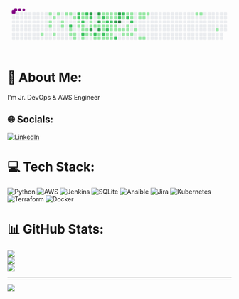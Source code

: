 <svg viewBox="-16 -32 880 192" width="880" height="192" xmlns="http://www.w3.org/2000/svg"><desc>Generated with https://github.com/Platane/snk</desc><style>@keyframes c0{36.22%{fill:var(--c1)}36.24%,to{fill:var(--ce)}}@keyframes c1{2.89%{fill:var(--c1)}2.91%,to{fill:var(--ce)}}@keyframes c2{34.19%{fill:var(--c1)}34.21%,to{fill:var(--ce)}}@keyframes c3{34.48%{fill:var(--c1)}34.5%,to{fill:var(--ce)}}@keyframes c4{33.61%{fill:var(--c1)}33.63%,to{fill:var(--ce)}}@keyframes c5{35.35%{fill:var(--c1)}35.37%,to{fill:var(--ce)}}@keyframes c6{3.47%{fill:var(--c1)}3.49%,to{fill:var(--ce)}}@keyframes c7{32.74%{fill:var(--c1)}32.76%,to{fill:var(--ce)}}@keyframes c8{32.45%{fill:var(--c1)}32.47%,to{fill:var(--ce)}}@keyframes c9{4.05%{fill:var(--c1)}4.07%,to{fill:var(--ce)}}@keyframes ca{4.34%{fill:var(--c1)}4.36%,to{fill:var(--ce)}}@keyframes cb{82.31%{fill:var(--c2)}82.33%,to{fill:var(--ce)}}@keyframes cc{31.58%{fill:var(--c1)}31.6%,to{fill:var(--ce)}}@keyframes cd{31.29%{fill:var(--c1)}31.31%,to{fill:var(--ce)}}@keyframes ce{4.92%{fill:var(--c1)}4.94%,to{fill:var(--ce)}}@keyframes cf{31%{fill:var(--c1)}31.02%,to{fill:var(--ce)}}@keyframes cg{30.71%{fill:var(--c1)}30.73%,to{fill:var(--ce)}}@keyframes ch{79.12%{fill:var(--c2)}79.14%,to{fill:var(--ce)}}@keyframes ci{78.83%{fill:var(--c2)}78.85%,to{fill:var(--ce)}}@keyframes cj{5.5%{fill:var(--c1)}5.52%,to{fill:var(--ce)}}@keyframes ck{5.79%{fill:var(--c1)}5.81%,to{fill:var(--ce)}}@keyframes cl{15.06%{fill:var(--c1)}15.08%,to{fill:var(--ce)}}@keyframes cm{14.77%{fill:var(--c1)}14.79%,to{fill:var(--ce)}}@keyframes cn{78.25%{fill:var(--c2)}78.27%,to{fill:var(--ce)}}@keyframes co{6.08%{fill:var(--c1)}6.1%,to{fill:var(--ce)}}@keyframes cp{6.37%{fill:var(--c1)}6.39%,to{fill:var(--ce)}}@keyframes cq{77.38%{fill:var(--c2)}77.4%,to{fill:var(--ce)}}@keyframes cr{30.13%{fill:var(--c1)}30.15%,to{fill:var(--ce)}}@keyframes cs{79.7%{fill:var(--c2)}79.72%,to{fill:var(--ce)}}@keyframes ct{14.48%{fill:var(--c1)}14.5%,to{fill:var(--ce)}}@keyframes cu{6.66%{fill:var(--c1)}6.68%,to{fill:var(--ce)}}@keyframes cv{6.95%{fill:var(--c1)}6.97%,to{fill:var(--ce)}}@keyframes cw{86.37%{fill:var(--c3)}86.39%,to{fill:var(--ce)}}@keyframes cx{80.28%{fill:var(--c2)}80.3%,to{fill:var(--ce)}}@keyframes cy{13.9%{fill:var(--c1)}13.92%,to{fill:var(--ce)}}@keyframes cz{13.61%{fill:var(--c1)}13.63%,to{fill:var(--ce)}}@keyframes c10{84.05%{fill:var(--c3)}84.07%,to{fill:var(--ce)}}@keyframes c11{7.24%{fill:var(--c1)}7.26%,to{fill:var(--ce)}}@keyframes c12{13.32%{fill:var(--c1)}13.34%,to{fill:var(--ce)}}@keyframes c13{76.51%{fill:var(--c2)}76.53%,to{fill:var(--ce)}}@keyframes c14{7.82%{fill:var(--c1)}7.84%,to{fill:var(--ce)}}@keyframes c15{85.79%{fill:var(--c3)}85.81%,to{fill:var(--ce)}}@keyframes c16{68.11%{fill:var(--c1)}68.13%,to{fill:var(--ce)}}@keyframes c17{85.21%{fill:var(--c3)}85.23%,to{fill:var(--ce)}}@keyframes c18{13.03%{fill:var(--c1)}13.05%,to{fill:var(--ce)}}@keyframes c19{84.63%{fill:var(--c3)}84.65%,to{fill:var(--ce)}}@keyframes c1a{65.79%{fill:var(--c1)}65.81%,to{fill:var(--ce)}}@keyframes c1b{8.11%{fill:var(--c1)}8.13%,to{fill:var(--ce)}}@keyframes c1c{17.09%{fill:var(--c1)}17.11%,to{fill:var(--ce)}}@keyframes c1d{68.4%{fill:var(--c2)}68.42%,to{fill:var(--ce)}}@keyframes c1e{62.89%{fill:var(--c1)}62.91%,to{fill:var(--ce)}}@keyframes c1f{12.74%{fill:var(--c1)}12.76%,to{fill:var(--ce)}}@keyframes c1g{64.05%{fill:var(--c1)}64.07%,to{fill:var(--ce)}}@keyframes c1h{66.08%{fill:var(--c2)}66.1%,to{fill:var(--ce)}}@keyframes c1i{8.4%{fill:var(--c1)}8.42%,to{fill:var(--ce)}}@keyframes c1j{17.38%{fill:var(--c1)}17.4%,to{fill:var(--ce)}}@keyframes c1k{18.83%{fill:var(--c1)}18.85%,to{fill:var(--ce)}}@keyframes c1l{63.18%{fill:var(--c2)}63.2%,to{fill:var(--ce)}}@keyframes c1m{12.45%{fill:var(--c1)}12.47%,to{fill:var(--ce)}}@keyframes c1n{64.34%{fill:var(--c2)}64.36%,to{fill:var(--ce)}}@keyframes c1o{28.11%{fill:var(--c1)}28.13%,to{fill:var(--ce)}}@keyframes c1p{8.69%{fill:var(--c1)}8.71%,to{fill:var(--ce)}}@keyframes c1q{17.67%{fill:var(--c1)}17.69%,to{fill:var(--ce)}}@keyframes c1r{18.54%{fill:var(--c1)}18.56%,to{fill:var(--ce)}}@keyframes c1s{69.27%{fill:var(--c2)}69.29%,to{fill:var(--ce)}}@keyframes c1t{12.16%{fill:var(--c1)}12.18%,to{fill:var(--ce)}}@keyframes c1u{9.56%{fill:var(--c1)}9.58%,to{fill:var(--ce)}}@keyframes c1v{9.27%{fill:var(--c1)}9.29%,to{fill:var(--ce)}}@keyframes c1w{8.98%{fill:var(--c1)}9%,to{fill:var(--ce)}}@keyframes c1x{17.96%{fill:var(--c1)}17.98%,to{fill:var(--ce)}}@keyframes c1y{18.25%{fill:var(--c1)}18.27%,to{fill:var(--ce)}}@keyframes c1z{88.69%{fill:var(--c3)}88.71%,to{fill:var(--ce)}}@keyframes c20{11.87%{fill:var(--c1)}11.89%,to{fill:var(--ce)}}@keyframes c21{9.85%{fill:var(--c1)}9.87%,to{fill:var(--ce)}}@keyframes c22{74.77%{fill:var(--c2)}74.79%,to{fill:var(--ce)}}@keyframes c23{90.13%{fill:var(--c3)}90.15%,to{fill:var(--ce)}}@keyframes c24{70.71%{fill:var(--c2)}70.73%,to{fill:var(--ce)}}@keyframes c25{91.29%{fill:var(--c4)}91.31%,to{fill:var(--ce)}}@keyframes c26{10.13%{fill:var(--c1)}10.15%,to{fill:var(--ce)}}@keyframes c27{71.29%{fill:var(--c2)}71.31%,to{fill:var(--ce)}}@keyframes c28{59.99%{fill:var(--c1)}60.01%,to{fill:var(--ce)}}@keyframes c29{10.42%{fill:var(--c1)}10.44%,to{fill:var(--ce)}}@keyframes c2a{26.95%{fill:var(--c1)}26.97%,to{fill:var(--ce)}}@keyframes c2b{21.15%{fill:var(--c1)}21.17%,to{fill:var(--ce)}}@keyframes c2c{60.28%{fill:var(--c2)}60.3%,to{fill:var(--ce)}}@keyframes c2d{11%{fill:var(--c1)}11.02%,to{fill:var(--ce)}}@keyframes c2e{10.71%{fill:var(--c1)}10.73%,to{fill:var(--ce)}}@keyframes c2f{26.66%{fill:var(--c1)}26.68%,to{fill:var(--ce)}}@keyframes c2g{21.44%{fill:var(--c1)}21.46%,to{fill:var(--ce)}}@keyframes c2h{21.73%{fill:var(--c1)}21.75%,to{fill:var(--ce)}}@keyframes c2i{72.45%{fill:var(--c2)}72.47%,to{fill:var(--ce)}}@keyframes c2j{26.37%{fill:var(--c1)}26.39%,to{fill:var(--ce)}}@keyframes c2k{25.79%{fill:var(--c1)}25.81%,to{fill:var(--ce)}}@keyframes c2l{24.34%{fill:var(--c1)}24.36%,to{fill:var(--ce)}}@keyframes c2m{22.31%{fill:var(--c1)}22.33%,to{fill:var(--ce)}}@keyframes c2n{44.05%{fill:var(--c1)}44.07%,to{fill:var(--ce)}}@keyframes c2o{22.89%{fill:var(--c1)}22.91%,to{fill:var(--ce)}}@keyframes c2p{22.6%{fill:var(--c1)}22.62%,to{fill:var(--ce)}}@keyframes c2q{44.34%{fill:var(--c1)}44.36%,to{fill:var(--ce)}}@keyframes c2r{23.18%{fill:var(--c1)}23.2%,to{fill:var(--ce)}}@keyframes c2s{49.85%{fill:var(--c1)}49.87%,to{fill:var(--ce)}}@keyframes c2t{50.13%{fill:var(--c1)}50.15%,to{fill:var(--ce)}}@keyframes c2u{52.45%{fill:var(--c1)}52.47%,to{fill:var(--ce)}}@keyframes u0{2.89%{transform:scale(0,1)}2.91%,3.47%{transform:scale(.01,1)}3.49%,4.05%{transform:scale(.03,1)}4.07%,4.34%{transform:scale(.04,1)}4.36%,4.92%{transform:scale(.05,1)}4.94%,5.5%{transform:scale(.07,1)}5.52%,5.79%{transform:scale(.08,1)}5.81%,6.08%{transform:scale(.1,1)}6.1%,6.37%{transform:scale(.11,1)}6.39%,6.66%{transform:scale(.12,1)}6.68%,6.95%{transform:scale(.14,1)}6.97%,7.24%{transform:scale(.15,1)}7.26%,7.82%{transform:scale(.16,1)}7.84%,8.11%{transform:scale(.18,1)}8.13%,8.4%{transform:scale(.19,1)}8.42%,8.69%{transform:scale(.21,1)}8.71%,8.98%{transform:scale(.22,1)}9%,9.27%{transform:scale(.23,1)}9.29%,9.56%{transform:scale(.25,1)}9.58%,9.85%{transform:scale(.26,1)}10.13%,9.87%{transform:scale(.27,1)}10.15%,10.42%{transform:scale(.29,1)}10.44%,10.71%{transform:scale(.3,1)}10.73%,11%{transform:scale(.32,1)}11.02%,11.87%{transform:scale(.33,1)}11.89%,12.16%{transform:scale(.34,1)}12.18%,12.45%{transform:scale(.36,1)}12.47%,12.74%{transform:scale(.37,1)}12.76%,13.03%{transform:scale(.38,1)}13.05%,13.32%{transform:scale(.4,1)}13.34%,13.61%{transform:scale(.41,1)}13.63%,13.9%{transform:scale(.42,1)}13.92%,14.48%{transform:scale(.44,1)}14.5%,14.77%{transform:scale(.45,1)}14.79%,15.06%{transform:scale(.47,1)}15.08%,17.09%{transform:scale(.48,1)}17.11%,17.38%{transform:scale(.49,1)}17.4%,17.67%{transform:scale(.51,1)}17.69%,17.96%{transform:scale(.52,1)}17.98%,18.25%{transform:scale(.53,1)}18.27%,18.54%{transform:scale(.55,1)}18.56%,18.83%{transform:scale(.56,1)}18.85%,21.15%{transform:scale(.58,1)}21.17%,21.44%{transform:scale(.59,1)}21.46%,21.73%{transform:scale(.6,1)}21.75%,22.31%{transform:scale(.62,1)}22.33%,22.6%{transform:scale(.63,1)}22.62%,22.89%{transform:scale(.64,1)}22.91%,23.18%{transform:scale(.66,1)}23.2%,24.34%{transform:scale(.67,1)}24.36%,25.79%{transform:scale(.68,1)}25.81%,26.37%{transform:scale(.7,1)}26.39%,26.66%{transform:scale(.71,1)}26.68%,26.95%{transform:scale(.73,1)}26.97%,28.11%{transform:scale(.74,1)}28.13%,30.13%{transform:scale(.75,1)}30.15%,30.71%{transform:scale(.77,1)}30.73%,31%{transform:scale(.78,1)}31.02%,31.29%{transform:scale(.79,1)}31.31%,31.58%{transform:scale(.81,1)}31.6%,32.45%{transform:scale(.82,1)}32.47%,32.74%{transform:scale(.84,1)}32.76%,33.61%{transform:scale(.85,1)}33.63%,34.19%{transform:scale(.86,1)}34.21%,34.48%{transform:scale(.88,1)}34.5%,35.35%{transform:scale(.89,1)}35.37%,36.22%{transform:scale(.9,1)}36.24%,44.05%{transform:scale(.92,1)}44.07%,44.34%{transform:scale(.93,1)}44.36%,49.85%{transform:scale(.95,1)}49.87%,50.13%{transform:scale(.96,1)}50.15%,52.45%{transform:scale(.97,1)}52.47%,59.99%{transform:scale(.99,1)}60.01%,to{transform:scale(1,1)}}@keyframes u1{60.28%{transform:scale(0,1)}60.3%,to{transform:scale(1,1)}}@keyframes u2{62.89%{transform:scale(0,1)}62.91%,to{transform:scale(1,1)}}@keyframes u3{63.18%{transform:scale(0,1)}63.2%,to{transform:scale(1,1)}}@keyframes u4{64.05%{transform:scale(0,1)}64.07%,to{transform:scale(1,1)}}@keyframes u5{64.34%{transform:scale(0,1)}64.36%,to{transform:scale(1,1)}}@keyframes u6{65.79%{transform:scale(0,1)}65.81%,to{transform:scale(1,1)}}@keyframes u7{66.08%{transform:scale(0,1)}66.1%,to{transform:scale(1,1)}}@keyframes u8{68.11%{transform:scale(0,1)}68.13%,to{transform:scale(1,1)}}@keyframes u9{68.4%{transform:scale(0,1)}68.42%,69.27%{transform:scale(.07,1)}69.29%,70.71%{transform:scale(.14,1)}70.73%,71.29%{transform:scale(.21,1)}71.31%,72.45%{transform:scale(.29,1)}72.47%,74.77%{transform:scale(.36,1)}74.79%,76.51%{transform:scale(.43,1)}76.53%,77.38%{transform:scale(.5,1)}77.4%,78.25%{transform:scale(.57,1)}78.27%,78.83%{transform:scale(.64,1)}78.85%,79.12%{transform:scale(.71,1)}79.14%,79.7%{transform:scale(.79,1)}79.72%,80.28%{transform:scale(.86,1)}80.3%,82.31%{transform:scale(.93,1)}82.33%,to{transform:scale(1,1)}}@keyframes ua{84.05%{transform:scale(0,1)}84.07%,84.63%{transform:scale(.14,1)}84.65%,85.21%{transform:scale(.29,1)}85.23%,85.79%{transform:scale(.43,1)}85.81%,86.37%{transform:scale(.57,1)}86.39%,88.69%{transform:scale(.71,1)}88.71%,90.13%{transform:scale(.86,1)}90.15%,to{transform:scale(1,1)}}@keyframes ub{91.29%{transform:scale(0,1)}91.31%,to{transform:scale(1,1)}}@keyframes s0{0%,99.71%{transform:translate(0,-16px)}.29%{transform:translate(0,0)}4.64%{transform:translate(240px,0)}5.22%{transform:translate(240px,32px)}5.51%{transform:translate(256px,32px)}5.8%{transform:translate(256px,48px)}6.09%{transform:translate(272px,48px)}6.38%{transform:translate(272px,64px)}6.67%{transform:translate(288px,64px)}6.96%{transform:translate(288px,80px)}7.25%{transform:translate(304px,80px)}7.54%{transform:translate(304px,96px)}41.45%,75.07%,8.99%{transform:translate(384px,96px)}9.57%{transform:translate(384px,64px)}10.72%{transform:translate(448px,64px)}11.01%{transform:translate(448px,48px)}13.62%,83.77%{transform:translate(304px,48px)}13.91%,80.58%{transform:translate(304px,32px)}14.2%{transform:translate(288px,32px)}14.49%,80%{transform:translate(288px,16px)}14.78%,78.55%{transform:translate(272px,16px)}15.36%{transform:translate(272px,-16px)}16.81%{transform:translate(352px,-16px)}17.1%{transform:translate(352px,0)}17.97%,19.71%{transform:translate(400px,0)}18.26%,88.41%{transform:translate(400px,16px)}18.84%,69.86%{transform:translate(368px,16px)}19.13%{transform:translate(368px,0)}20%{transform:translate(400px,-16px)}20.87%{transform:translate(448px,-16px)}21.16%{transform:translate(448px,0)}21.45%,71.88%{transform:translate(464px,0)}21.74%{transform:translate(464px,16px)}22.61%{transform:translate(512px,16px)}22.9%{transform:translate(512px,0)}23.19%{transform:translate(528px,0)}23.48%{transform:translate(528px,-16px)}24.06%{transform:translate(496px,-16px)}24.35%{transform:translate(496px,0)}24.64%{transform:translate(480px,0)}25.8%{transform:translate(480px,64px)}26.09%{transform:translate(464px,64px)}26.38%{transform:translate(464px,80px)}28.12%{transform:translate(368px,80px)}28.41%,64.93%{transform:translate(368px,96px)}30.72%{transform:translate(240px,96px)}31.01%{transform:translate(240px,80px)}31.3%{transform:translate(224px,80px)}31.59%{transform:translate(224px,64px)}31.88%{transform:translate(208px,64px)}32.17%{transform:translate(208px,48px)}32.46%{transform:translate(192px,48px)}33.04%{transform:translate(192px,16px)}33.91%,96.52%{transform:translate(144px,16px)}34.49%{transform:translate(144px,48px)}34.78%{transform:translate(160px,48px)}35.36%{transform:translate(160px,80px)}36.23%{transform:translate(112px,80px)}36.52%{transform:translate(112px,96px)}41.74%,75.36%{transform:translate(384px,80px)}43.77%{transform:translate(496px,80px)}44.06%{transform:translate(496px,96px)}48.12%{transform:translate(720px,96px)}49.86%{transform:translate(720px,0)}51.3%{transform:translate(800px,0)}52.46%{transform:translate(800px,64px)}59.13%{transform:translate(432px,64px)}60%,71.01%,90.72%{transform:translate(432px,16px)}60.29%{transform:translate(448px,16px)}60.58%{transform:translate(448px,32px)}60.87%,73.04%{transform:translate(432px,32px)}61.16%,73.33%{transform:translate(432px,48px)}62.61%,63.77%,66.67%{transform:translate(352px,48px)}62.9%{transform:translate(352px,32px)}63.19%,69.57%{transform:translate(368px,32px)}63.48%{transform:translate(368px,48px)}64.06%{transform:translate(352px,64px)}64.35%{transform:translate(368px,64px)}65.51%{transform:translate(336px,96px)}65.8%{transform:translate(336px,80px)}66.09%{transform:translate(352px,80px)}67.25%{transform:translate(320px,48px)}67.83%{transform:translate(320px,16px)}68.99%,89.28%{transform:translate(384px,16px)}69.28%,88.99%{transform:translate(384px,32px)}71.3%,90.43%{transform:translate(432px,0)}72.46%{transform:translate(464px,32px)}73.91%{transform:translate(400px,48px)}74.78%{transform:translate(400px,96px)}77.39%{transform:translate(272px,80px)}78.84%{transform:translate(256px,16px)}79.13%{transform:translate(256px,0)}79.71%{transform:translate(288px,0)}80.29%,86.67%{transform:translate(304px,16px)}82.03%{transform:translate(224px,32px)}82.32%{transform:translate(224px,48px)}84.06%{transform:translate(304px,64px)}84.64%{transform:translate(336px,64px)}85.8%{transform:translate(336px,0)}86.38%{transform:translate(304px,0)}88.7%{transform:translate(400px,32px)}89.86%,91.01%{transform:translate(416px,16px)}90.14%{transform:translate(416px,0)}91.3%{transform:translate(416px,32px)}96.23%{transform:translate(144px,32px)}97.39%{transform:translate(96px,16px)}97.68%{transform:translate(96px,0)}97.97%{transform:translate(80px,0)}98.26%{transform:translate(80px,-16px)}}@keyframes s1{0%,99.71%{transform:translate(16px,-16px)}.29%{transform:translate(0,-16px)}.58%{transform:translate(0,0)}4.93%{transform:translate(240px,0)}5.51%{transform:translate(240px,32px)}5.8%{transform:translate(256px,32px)}6.09%{transform:translate(256px,48px)}6.38%{transform:translate(272px,48px)}6.67%{transform:translate(272px,64px)}6.96%{transform:translate(288px,64px)}7.25%{transform:translate(288px,80px)}7.54%{transform:translate(304px,80px)}7.83%{transform:translate(304px,96px)}41.74%,75.36%,9.28%{transform:translate(384px,96px)}9.86%{transform:translate(384px,64px)}11.01%{transform:translate(448px,64px)}11.3%{transform:translate(448px,48px)}13.91%,84.06%{transform:translate(304px,48px)}14.2%,80.87%{transform:translate(304px,32px)}14.49%{transform:translate(288px,32px)}14.78%,80.29%{transform:translate(288px,16px)}15.07%,78.84%{transform:translate(272px,16px)}15.65%{transform:translate(272px,-16px)}17.1%{transform:translate(352px,-16px)}17.39%{transform:translate(352px,0)}18.26%,20%{transform:translate(400px,0)}18.55%,88.7%{transform:translate(400px,16px)}19.13%,70.14%{transform:translate(368px,16px)}19.42%{transform:translate(368px,0)}20.29%{transform:translate(400px,-16px)}21.16%{transform:translate(448px,-16px)}21.45%{transform:translate(448px,0)}21.74%,72.17%{transform:translate(464px,0)}22.03%{transform:translate(464px,16px)}22.9%{transform:translate(512px,16px)}23.19%{transform:translate(512px,0)}23.48%{transform:translate(528px,0)}23.77%{transform:translate(528px,-16px)}24.35%{transform:translate(496px,-16px)}24.64%{transform:translate(496px,0)}24.93%{transform:translate(480px,0)}26.09%{transform:translate(480px,64px)}26.38%{transform:translate(464px,64px)}26.67%{transform:translate(464px,80px)}28.41%{transform:translate(368px,80px)}28.7%,65.22%{transform:translate(368px,96px)}31.01%{transform:translate(240px,96px)}31.3%{transform:translate(240px,80px)}31.59%{transform:translate(224px,80px)}31.88%{transform:translate(224px,64px)}32.17%{transform:translate(208px,64px)}32.46%{transform:translate(208px,48px)}32.75%{transform:translate(192px,48px)}33.33%{transform:translate(192px,16px)}34.2%,96.81%{transform:translate(144px,16px)}34.78%{transform:translate(144px,48px)}35.07%{transform:translate(160px,48px)}35.65%{transform:translate(160px,80px)}36.52%{transform:translate(112px,80px)}36.81%{transform:translate(112px,96px)}42.03%,75.65%{transform:translate(384px,80px)}44.06%{transform:translate(496px,80px)}44.35%{transform:translate(496px,96px)}48.41%{transform:translate(720px,96px)}50.14%{transform:translate(720px,0)}51.59%{transform:translate(800px,0)}52.75%{transform:translate(800px,64px)}59.42%{transform:translate(432px,64px)}60.29%,71.3%,91.01%{transform:translate(432px,16px)}60.58%{transform:translate(448px,16px)}60.87%{transform:translate(448px,32px)}61.16%,73.33%{transform:translate(432px,32px)}61.45%,73.62%{transform:translate(432px,48px)}62.9%,64.06%,66.96%{transform:translate(352px,48px)}63.19%{transform:translate(352px,32px)}63.48%,69.86%{transform:translate(368px,32px)}63.77%{transform:translate(368px,48px)}64.35%{transform:translate(352px,64px)}64.64%{transform:translate(368px,64px)}65.8%{transform:translate(336px,96px)}66.09%{transform:translate(336px,80px)}66.38%{transform:translate(352px,80px)}67.54%{transform:translate(320px,48px)}68.12%{transform:translate(320px,16px)}69.28%,89.57%{transform:translate(384px,16px)}69.57%,89.28%{transform:translate(384px,32px)}71.59%,90.72%{transform:translate(432px,0)}72.75%{transform:translate(464px,32px)}74.2%{transform:translate(400px,48px)}75.07%{transform:translate(400px,96px)}77.68%{transform:translate(272px,80px)}79.13%{transform:translate(256px,16px)}79.42%{transform:translate(256px,0)}80%{transform:translate(288px,0)}80.58%,86.96%{transform:translate(304px,16px)}82.32%{transform:translate(224px,32px)}82.61%{transform:translate(224px,48px)}84.35%{transform:translate(304px,64px)}84.93%{transform:translate(336px,64px)}86.09%{transform:translate(336px,0)}86.67%{transform:translate(304px,0)}88.99%{transform:translate(400px,32px)}90.14%,91.3%{transform:translate(416px,16px)}90.43%{transform:translate(416px,0)}91.59%{transform:translate(416px,32px)}96.52%{transform:translate(144px,32px)}97.68%{transform:translate(96px,16px)}97.97%{transform:translate(96px,0)}98.26%{transform:translate(80px,0)}98.55%{transform:translate(80px,-16px)}}@keyframes s2{0%,99.71%{transform:translate(32px,-16px)}.58%{transform:translate(0,-16px)}.87%{transform:translate(0,0)}5.22%{transform:translate(240px,0)}5.8%{transform:translate(240px,32px)}6.09%{transform:translate(256px,32px)}6.38%{transform:translate(256px,48px)}6.67%{transform:translate(272px,48px)}6.96%{transform:translate(272px,64px)}7.25%{transform:translate(288px,64px)}7.54%{transform:translate(288px,80px)}7.83%{transform:translate(304px,80px)}8.12%{transform:translate(304px,96px)}42.03%,75.65%,9.57%{transform:translate(384px,96px)}10.14%{transform:translate(384px,64px)}11.3%{transform:translate(448px,64px)}11.59%{transform:translate(448px,48px)}14.2%,84.35%{transform:translate(304px,48px)}14.49%,81.16%{transform:translate(304px,32px)}14.78%{transform:translate(288px,32px)}15.07%,80.58%{transform:translate(288px,16px)}15.36%,79.13%{transform:translate(272px,16px)}15.94%{transform:translate(272px,-16px)}17.39%{transform:translate(352px,-16px)}17.68%{transform:translate(352px,0)}18.55%,20.29%{transform:translate(400px,0)}18.84%,88.99%{transform:translate(400px,16px)}19.42%,70.43%{transform:translate(368px,16px)}19.71%{transform:translate(368px,0)}20.58%{transform:translate(400px,-16px)}21.45%{transform:translate(448px,-16px)}21.74%{transform:translate(448px,0)}22.03%,72.46%{transform:translate(464px,0)}22.32%{transform:translate(464px,16px)}23.19%{transform:translate(512px,16px)}23.48%{transform:translate(512px,0)}23.77%{transform:translate(528px,0)}24.06%{transform:translate(528px,-16px)}24.64%{transform:translate(496px,-16px)}24.93%{transform:translate(496px,0)}25.22%{transform:translate(480px,0)}26.38%{transform:translate(480px,64px)}26.67%{transform:translate(464px,64px)}26.96%{transform:translate(464px,80px)}28.7%{transform:translate(368px,80px)}28.99%,65.51%{transform:translate(368px,96px)}31.3%{transform:translate(240px,96px)}31.59%{transform:translate(240px,80px)}31.88%{transform:translate(224px,80px)}32.17%{transform:translate(224px,64px)}32.46%{transform:translate(208px,64px)}32.75%{transform:translate(208px,48px)}33.04%{transform:translate(192px,48px)}33.62%{transform:translate(192px,16px)}34.49%,97.1%{transform:translate(144px,16px)}35.07%{transform:translate(144px,48px)}35.36%{transform:translate(160px,48px)}35.94%{transform:translate(160px,80px)}36.81%{transform:translate(112px,80px)}37.1%{transform:translate(112px,96px)}42.32%,75.94%{transform:translate(384px,80px)}44.35%{transform:translate(496px,80px)}44.64%{transform:translate(496px,96px)}48.7%{transform:translate(720px,96px)}50.43%{transform:translate(720px,0)}51.88%{transform:translate(800px,0)}53.04%{transform:translate(800px,64px)}59.71%{transform:translate(432px,64px)}60.58%,71.59%,91.3%{transform:translate(432px,16px)}60.87%{transform:translate(448px,16px)}61.16%{transform:translate(448px,32px)}61.45%,73.62%{transform:translate(432px,32px)}61.74%,73.91%{transform:translate(432px,48px)}63.19%,64.35%,67.25%{transform:translate(352px,48px)}63.48%{transform:translate(352px,32px)}63.77%,70.14%{transform:translate(368px,32px)}64.06%{transform:translate(368px,48px)}64.64%{transform:translate(352px,64px)}64.93%{transform:translate(368px,64px)}66.09%{transform:translate(336px,96px)}66.38%{transform:translate(336px,80px)}66.67%{transform:translate(352px,80px)}67.83%{transform:translate(320px,48px)}68.41%{transform:translate(320px,16px)}69.57%,89.86%{transform:translate(384px,16px)}69.86%,89.57%{transform:translate(384px,32px)}71.88%,91.01%{transform:translate(432px,0)}73.04%{transform:translate(464px,32px)}74.49%{transform:translate(400px,48px)}75.36%{transform:translate(400px,96px)}77.97%{transform:translate(272px,80px)}79.42%{transform:translate(256px,16px)}79.71%{transform:translate(256px,0)}80.29%{transform:translate(288px,0)}80.87%,87.25%{transform:translate(304px,16px)}82.61%{transform:translate(224px,32px)}82.9%{transform:translate(224px,48px)}84.64%{transform:translate(304px,64px)}85.22%{transform:translate(336px,64px)}86.38%{transform:translate(336px,0)}86.96%{transform:translate(304px,0)}89.28%{transform:translate(400px,32px)}90.43%,91.59%{transform:translate(416px,16px)}90.72%{transform:translate(416px,0)}91.88%{transform:translate(416px,32px)}96.81%{transform:translate(144px,32px)}97.97%{transform:translate(96px,16px)}98.26%{transform:translate(96px,0)}98.55%{transform:translate(80px,0)}98.84%{transform:translate(80px,-16px)}}@keyframes s3{0%,99.71%{transform:translate(48px,-16px)}.87%{transform:translate(0,-16px)}1.16%{transform:translate(0,0)}5.51%{transform:translate(240px,0)}6.09%{transform:translate(240px,32px)}6.38%{transform:translate(256px,32px)}6.67%{transform:translate(256px,48px)}6.96%{transform:translate(272px,48px)}7.25%{transform:translate(272px,64px)}7.54%{transform:translate(288px,64px)}7.83%{transform:translate(288px,80px)}8.12%{transform:translate(304px,80px)}8.41%{transform:translate(304px,96px)}42.32%,75.94%,9.86%{transform:translate(384px,96px)}10.43%{transform:translate(384px,64px)}11.59%{transform:translate(448px,64px)}11.88%{transform:translate(448px,48px)}14.49%,84.64%{transform:translate(304px,48px)}14.78%,81.45%{transform:translate(304px,32px)}15.07%{transform:translate(288px,32px)}15.36%,80.87%{transform:translate(288px,16px)}15.65%,79.42%{transform:translate(272px,16px)}16.23%{transform:translate(272px,-16px)}17.68%{transform:translate(352px,-16px)}17.97%{transform:translate(352px,0)}18.84%,20.58%{transform:translate(400px,0)}19.13%,89.28%{transform:translate(400px,16px)}19.71%,70.72%{transform:translate(368px,16px)}20%{transform:translate(368px,0)}20.87%{transform:translate(400px,-16px)}21.74%{transform:translate(448px,-16px)}22.03%{transform:translate(448px,0)}22.32%,72.75%{transform:translate(464px,0)}22.61%{transform:translate(464px,16px)}23.48%{transform:translate(512px,16px)}23.77%{transform:translate(512px,0)}24.06%{transform:translate(528px,0)}24.35%{transform:translate(528px,-16px)}24.93%{transform:translate(496px,-16px)}25.22%{transform:translate(496px,0)}25.51%{transform:translate(480px,0)}26.67%{transform:translate(480px,64px)}26.96%{transform:translate(464px,64px)}27.25%{transform:translate(464px,80px)}28.99%{transform:translate(368px,80px)}29.28%,65.8%{transform:translate(368px,96px)}31.59%{transform:translate(240px,96px)}31.88%{transform:translate(240px,80px)}32.17%{transform:translate(224px,80px)}32.46%{transform:translate(224px,64px)}32.75%{transform:translate(208px,64px)}33.04%{transform:translate(208px,48px)}33.33%{transform:translate(192px,48px)}33.91%{transform:translate(192px,16px)}34.78%,97.39%{transform:translate(144px,16px)}35.36%{transform:translate(144px,48px)}35.65%{transform:translate(160px,48px)}36.23%{transform:translate(160px,80px)}37.1%{transform:translate(112px,80px)}37.39%{transform:translate(112px,96px)}42.61%,76.23%{transform:translate(384px,80px)}44.64%{transform:translate(496px,80px)}44.93%{transform:translate(496px,96px)}48.99%{transform:translate(720px,96px)}50.72%{transform:translate(720px,0)}52.17%{transform:translate(800px,0)}53.33%{transform:translate(800px,64px)}60%{transform:translate(432px,64px)}60.87%,71.88%,91.59%{transform:translate(432px,16px)}61.16%{transform:translate(448px,16px)}61.45%{transform:translate(448px,32px)}61.74%,73.91%{transform:translate(432px,32px)}62.03%,74.2%{transform:translate(432px,48px)}63.48%,64.64%,67.54%{transform:translate(352px,48px)}63.77%{transform:translate(352px,32px)}64.06%,70.43%{transform:translate(368px,32px)}64.35%{transform:translate(368px,48px)}64.93%{transform:translate(352px,64px)}65.22%{transform:translate(368px,64px)}66.38%{transform:translate(336px,96px)}66.67%{transform:translate(336px,80px)}66.96%{transform:translate(352px,80px)}68.12%{transform:translate(320px,48px)}68.7%{transform:translate(320px,16px)}69.86%,90.14%{transform:translate(384px,16px)}70.14%,89.86%{transform:translate(384px,32px)}72.17%,91.3%{transform:translate(432px,0)}73.33%{transform:translate(464px,32px)}74.78%{transform:translate(400px,48px)}75.65%{transform:translate(400px,96px)}78.26%{transform:translate(272px,80px)}79.71%{transform:translate(256px,16px)}80%{transform:translate(256px,0)}80.58%{transform:translate(288px,0)}81.16%,87.54%{transform:translate(304px,16px)}82.9%{transform:translate(224px,32px)}83.19%{transform:translate(224px,48px)}84.93%{transform:translate(304px,64px)}85.51%{transform:translate(336px,64px)}86.67%{transform:translate(336px,0)}87.25%{transform:translate(304px,0)}89.57%{transform:translate(400px,32px)}90.72%,91.88%{transform:translate(416px,16px)}91.01%{transform:translate(416px,0)}92.17%{transform:translate(416px,32px)}97.1%{transform:translate(144px,32px)}98.26%{transform:translate(96px,16px)}98.55%{transform:translate(96px,0)}98.84%{transform:translate(80px,0)}99.13%{transform:translate(80px,-16px)}}:root{--cb:#1b1f230a;--cs:purple;--ce:#ebedf0;--c0:#ebedf0;--c1:#9be9a8;--c2:#40c463;--c3:#30a14e;--c4:#216e39}@media (prefers-color-scheme:dark){:root{--cb:#1b1f230a;--cs:purple;--ce:#161b22;--c1:#01311f;--c2:#034525;--c3:#0f6d31;--c4:#00c647}}.c{shape-rendering:geometricPrecision;fill:var(--ce);stroke-width:1px;stroke:var(--cb);animation:none 34500ms linear infinite}.c.c0,.c.c1{fill:var(--c1);animation-name:c0}.c.c1{animation-name:c1}.c.c2,.c.c3,.c.c4{fill:var(--c1);animation-name:c2}.c.c3,.c.c4{animation-name:c3}.c.c4{animation-name:c4}.c.c5,.c.c6,.c.c7{fill:var(--c1);animation-name:c5}.c.c6,.c.c7{animation-name:c6}.c.c7{animation-name:c7}.c.c8,.c.c9,.c.ca{fill:var(--c1);animation-name:c8}.c.c9,.c.ca{animation-name:c9}.c.ca{animation-name:ca}.c.cb{fill:var(--c2);animation-name:cb}.c.cc,.c.cd{fill:var(--c1);animation-name:cc}.c.cd{animation-name:cd}.c.ce,.c.cf,.c.cg{fill:var(--c1);animation-name:ce}.c.cf,.c.cg{animation-name:cf}.c.cg{animation-name:cg}.c.ch,.c.ci{fill:var(--c2);animation-name:ch}.c.ci{animation-name:ci}.c.cj{fill:var(--c1);animation-name:cj}.c.ck,.c.cl,.c.cm{fill:var(--c1);animation-name:ck}.c.cl,.c.cm{animation-name:cl}.c.cm{animation-name:cm}.c.cn{fill:var(--c2);animation-name:cn}.c.co,.c.cp{fill:var(--c1);animation-name:co}.c.cp{animation-name:cp}.c.cq{fill:var(--c2);animation-name:cq}.c.cr{fill:var(--c1);animation-name:cr}.c.cs{fill:var(--c2);animation-name:cs}.c.ct,.c.cu,.c.cv{fill:var(--c1);animation-name:ct}.c.cu,.c.cv{animation-name:cu}.c.cv{animation-name:cv}.c.cw{fill:var(--c3);animation-name:cw}.c.cx{fill:var(--c2);animation-name:cx}.c.cy,.c.cz{fill:var(--c1);animation-name:cy}.c.cz{animation-name:cz}.c.c10{fill:var(--c3);animation-name:c10}.c.c11,.c.c12{fill:var(--c1);animation-name:c11}.c.c12{animation-name:c12}.c.c13{fill:var(--c2);animation-name:c13}.c.c14{fill:var(--c1);animation-name:c14}.c.c15{fill:var(--c3);animation-name:c15}.c.c16{fill:var(--c1);animation-name:c16}.c.c17{fill:var(--c3);animation-name:c17}.c.c18{fill:var(--c1);animation-name:c18}.c.c19{fill:var(--c3);animation-name:c19}.c.c1a,.c.c1b,.c.c1c{fill:var(--c1);animation-name:c1a}.c.c1b,.c.c1c{animation-name:c1b}.c.c1c{animation-name:c1c}.c.c1d{fill:var(--c2);animation-name:c1d}.c.c1e,.c.c1f,.c.c1g{fill:var(--c1);animation-name:c1e}.c.c1f,.c.c1g{animation-name:c1f}.c.c1g{animation-name:c1g}.c.c1h{fill:var(--c2);animation-name:c1h}.c.c1i,.c.c1j,.c.c1k{fill:var(--c1);animation-name:c1i}.c.c1j,.c.c1k{animation-name:c1j}.c.c1k{animation-name:c1k}.c.c1l{fill:var(--c2);animation-name:c1l}.c.c1m{fill:var(--c1);animation-name:c1m}.c.c1n{fill:var(--c2);animation-name:c1n}.c.c1o{fill:var(--c1);animation-name:c1o}.c.c1p,.c.c1q,.c.c1r{fill:var(--c1);animation-name:c1p}.c.c1q,.c.c1r{animation-name:c1q}.c.c1r{animation-name:c1r}.c.c1s{fill:var(--c2);animation-name:c1s}.c.c1t,.c.c1u,.c.c1v{fill:var(--c1);animation-name:c1t}.c.c1u,.c.c1v{animation-name:c1u}.c.c1v{animation-name:c1v}.c.c1w,.c.c1x,.c.c1y{fill:var(--c1);animation-name:c1w}.c.c1x,.c.c1y{animation-name:c1x}.c.c1y{animation-name:c1y}.c.c1z{fill:var(--c3);animation-name:c1z}.c.c20,.c.c21{fill:var(--c1);animation-name:c20}.c.c21{animation-name:c21}.c.c22{fill:var(--c2);animation-name:c22}.c.c23{fill:var(--c3);animation-name:c23}.c.c24{fill:var(--c2);animation-name:c24}.c.c25{fill:var(--c4);animation-name:c25}.c.c26{fill:var(--c1);animation-name:c26}.c.c27{fill:var(--c2);animation-name:c27}.c.c28{fill:var(--c1);animation-name:c28}.c.c29,.c.c2a,.c.c2b{fill:var(--c1);animation-name:c29}.c.c2a,.c.c2b{animation-name:c2a}.c.c2b{animation-name:c2b}.c.c2c{fill:var(--c2);animation-name:c2c}.c.c2d,.c.c2e{fill:var(--c1);animation-name:c2d}.c.c2e{animation-name:c2e}.c.c2f,.c.c2g,.c.c2h{fill:var(--c1);animation-name:c2f}.c.c2g,.c.c2h{animation-name:c2g}.c.c2h{animation-name:c2h}.c.c2i{fill:var(--c2);animation-name:c2i}.c.c2j,.c.c2k,.c.c2l{fill:var(--c1);animation-name:c2j}.c.c2k,.c.c2l{animation-name:c2k}.c.c2l{animation-name:c2l}.c.c2m,.c.c2n,.c.c2o{fill:var(--c1);animation-name:c2m}.c.c2n,.c.c2o{animation-name:c2n}.c.c2o{animation-name:c2o}.c.c2p,.c.c2q,.c.c2r{fill:var(--c1);animation-name:c2p}.c.c2q,.c.c2r{animation-name:c2q}.c.c2r{animation-name:c2r}.c.c2s,.c.c2t,.c.c2u{fill:var(--c1);animation-name:c2s}.c.c2t,.c.c2u{animation-name:c2t}.c.c2u{animation-name:c2u}.s,.u{animation:none linear 34500ms infinite}.u,.u.u0{transform-origin:0 0}.u{transform:scale(0,1)}.u.u0{fill:var(--c1);animation-name:u0}.u.u1{fill:var(--c2);animation-name:u1;transform-origin:601px 0}.u.u2{fill:var(--c1);animation-name:u2;transform-origin:609.2px 0}.u.u3{fill:var(--c2);animation-name:u3;transform-origin:617.5px 0}.u.u4{fill:var(--c1);animation-name:u4;transform-origin:625.7px 0}.u.u5{fill:var(--c2);animation-name:u5;transform-origin:633.9px 0}.u.u6{fill:var(--c1);animation-name:u6;transform-origin:642.2px 0}.u.u7{fill:var(--c2);animation-name:u7;transform-origin:650.4px 0}.u.u8{fill:var(--c1);animation-name:u8;transform-origin:658.6px 0}.u.u9{fill:var(--c2);animation-name:u9;transform-origin:666.9px 0}.u.ua{fill:var(--c3);animation-name:ua;transform-origin:782.1px 0}.u.ub{fill:var(--c4);animation-name:ub;transform-origin:839.8px 0}.s{shape-rendering:geometricPrecision;fill:var(--cs)}.s.s0{transform:translate(0,-16px);animation-name:s0}.s.s1{transform:translate(16px,-16px);animation-name:s1}.s.s2{transform:translate(32px,-16px);animation-name:s2}.s.s3{transform:translate(48px,-16px);animation-name:s3}</style><rect class="c" x="2" y="2" rx="2" ry="2" width="12" height="12"/><rect class="c" x="2" y="18" rx="2" ry="2" width="12" height="12"/><rect class="c" x="2" y="34" rx="2" ry="2" width="12" height="12"/><rect class="c" x="2" y="50" rx="2" ry="2" width="12" height="12"/><rect class="c" x="2" y="66" rx="2" ry="2" width="12" height="12"/><rect class="c" x="2" y="82" rx="2" ry="2" width="12" height="12"/><rect class="c" x="2" y="98" rx="2" ry="2" width="12" height="12"/><rect class="c" x="18" y="2" rx="2" ry="2" width="12" height="12"/><rect class="c" x="18" y="18" rx="2" ry="2" width="12" height="12"/><rect class="c" x="18" y="34" rx="2" ry="2" width="12" height="12"/><rect class="c" x="18" y="50" rx="2" ry="2" width="12" height="12"/><rect class="c" x="18" y="66" rx="2" ry="2" width="12" height="12"/><rect class="c" x="18" y="82" rx="2" ry="2" width="12" height="12"/><rect class="c" x="18" y="98" rx="2" ry="2" width="12" height="12"/><rect class="c" x="34" y="2" rx="2" ry="2" width="12" height="12"/><rect class="c" x="34" y="18" rx="2" ry="2" width="12" height="12"/><rect class="c" x="34" y="34" rx="2" ry="2" width="12" height="12"/><rect class="c" x="34" y="50" rx="2" ry="2" width="12" height="12"/><rect class="c" x="34" y="66" rx="2" ry="2" width="12" height="12"/><rect class="c" x="34" y="82" rx="2" ry="2" width="12" height="12"/><rect class="c" x="34" y="98" rx="2" ry="2" width="12" height="12"/><rect class="c" x="50" y="2" rx="2" ry="2" width="12" height="12"/><rect class="c" x="50" y="18" rx="2" ry="2" width="12" height="12"/><rect class="c" x="50" y="34" rx="2" ry="2" width="12" height="12"/><rect class="c" x="50" y="50" rx="2" ry="2" width="12" height="12"/><rect class="c" x="50" y="66" rx="2" ry="2" width="12" height="12"/><rect class="c" x="50" y="82" rx="2" ry="2" width="12" height="12"/><rect class="c" x="50" y="98" rx="2" ry="2" width="12" height="12"/><rect class="c" x="66" y="2" rx="2" ry="2" width="12" height="12"/><rect class="c" x="66" y="18" rx="2" ry="2" width="12" height="12"/><rect class="c" x="66" y="34" rx="2" ry="2" width="12" height="12"/><rect class="c" x="66" y="50" rx="2" ry="2" width="12" height="12"/><rect class="c" x="66" y="66" rx="2" ry="2" width="12" height="12"/><rect class="c" x="66" y="82" rx="2" ry="2" width="12" height="12"/><rect class="c" x="66" y="98" rx="2" ry="2" width="12" height="12"/><rect class="c" x="82" y="2" rx="2" ry="2" width="12" height="12"/><rect class="c" x="82" y="18" rx="2" ry="2" width="12" height="12"/><rect class="c" x="82" y="34" rx="2" ry="2" width="12" height="12"/><rect class="c" x="82" y="50" rx="2" ry="2" width="12" height="12"/><rect class="c" x="82" y="66" rx="2" ry="2" width="12" height="12"/><rect class="c" x="82" y="82" rx="2" ry="2" width="12" height="12"/><rect class="c" x="82" y="98" rx="2" ry="2" width="12" height="12"/><rect class="c" x="98" y="2" rx="2" ry="2" width="12" height="12"/><rect class="c" x="98" y="18" rx="2" ry="2" width="12" height="12"/><rect class="c" x="98" y="34" rx="2" ry="2" width="12" height="12"/><rect class="c" x="98" y="50" rx="2" ry="2" width="12" height="12"/><rect class="c" x="98" y="66" rx="2" ry="2" width="12" height="12"/><rect class="c" x="98" y="82" rx="2" ry="2" width="12" height="12"/><rect class="c" x="98" y="98" rx="2" ry="2" width="12" height="12"/><rect class="c" x="114" y="2" rx="2" ry="2" width="12" height="12"/><rect class="c" x="114" y="18" rx="2" ry="2" width="12" height="12"/><rect class="c" x="114" y="34" rx="2" ry="2" width="12" height="12"/><rect class="c" x="114" y="50" rx="2" ry="2" width="12" height="12"/><rect class="c" x="114" y="66" rx="2" ry="2" width="12" height="12"/><rect class="c c0" x="114" y="82" rx="2" ry="2" width="12" height="12"/><rect class="c" x="114" y="98" rx="2" ry="2" width="12" height="12"/><rect class="c" x="130" y="2" rx="2" ry="2" width="12" height="12"/><rect class="c" x="130" y="18" rx="2" ry="2" width="12" height="12"/><rect class="c" x="130" y="34" rx="2" ry="2" width="12" height="12"/><rect class="c" x="130" y="50" rx="2" ry="2" width="12" height="12"/><rect class="c" x="130" y="66" rx="2" ry="2" width="12" height="12"/><rect class="c" x="130" y="82" rx="2" ry="2" width="12" height="12"/><rect class="c" x="130" y="98" rx="2" ry="2" width="12" height="12"/><rect class="c c1" x="146" y="2" rx="2" ry="2" width="12" height="12"/><rect class="c" x="146" y="18" rx="2" ry="2" width="12" height="12"/><rect class="c c2" x="146" y="34" rx="2" ry="2" width="12" height="12"/><rect class="c c3" x="146" y="50" rx="2" ry="2" width="12" height="12"/><rect class="c" x="146" y="66" rx="2" ry="2" width="12" height="12"/><rect class="c" x="146" y="82" rx="2" ry="2" width="12" height="12"/><rect class="c" x="146" y="98" rx="2" ry="2" width="12" height="12"/><rect class="c" x="162" y="2" rx="2" ry="2" width="12" height="12"/><rect class="c c4" x="162" y="18" rx="2" ry="2" width="12" height="12"/><rect class="c" x="162" y="34" rx="2" ry="2" width="12" height="12"/><rect class="c" x="162" y="50" rx="2" ry="2" width="12" height="12"/><rect class="c" x="162" y="66" rx="2" ry="2" width="12" height="12"/><rect class="c c5" x="162" y="82" rx="2" ry="2" width="12" height="12"/><rect class="c" x="162" y="98" rx="2" ry="2" width="12" height="12"/><rect class="c c6" x="178" y="2" rx="2" ry="2" width="12" height="12"/><rect class="c" x="178" y="18" rx="2" ry="2" width="12" height="12"/><rect class="c" x="178" y="34" rx="2" ry="2" width="12" height="12"/><rect class="c" x="178" y="50" rx="2" ry="2" width="12" height="12"/><rect class="c" x="178" y="66" rx="2" ry="2" width="12" height="12"/><rect class="c" x="178" y="82" rx="2" ry="2" width="12" height="12"/><rect class="c" x="178" y="98" rx="2" ry="2" width="12" height="12"/><rect class="c" x="194" y="2" rx="2" ry="2" width="12" height="12"/><rect class="c" x="194" y="18" rx="2" ry="2" width="12" height="12"/><rect class="c c7" x="194" y="34" rx="2" ry="2" width="12" height="12"/><rect class="c c8" x="194" y="50" rx="2" ry="2" width="12" height="12"/><rect class="c" x="194" y="66" rx="2" ry="2" width="12" height="12"/><rect class="c" x="194" y="82" rx="2" ry="2" width="12" height="12"/><rect class="c" x="194" y="98" rx="2" ry="2" width="12" height="12"/><rect class="c c9" x="210" y="2" rx="2" ry="2" width="12" height="12"/><rect class="c" x="210" y="18" rx="2" ry="2" width="12" height="12"/><rect class="c" x="210" y="34" rx="2" ry="2" width="12" height="12"/><rect class="c" x="210" y="50" rx="2" ry="2" width="12" height="12"/><rect class="c" x="210" y="66" rx="2" ry="2" width="12" height="12"/><rect class="c" x="210" y="82" rx="2" ry="2" width="12" height="12"/><rect class="c" x="210" y="98" rx="2" ry="2" width="12" height="12"/><rect class="c ca" x="226" y="2" rx="2" ry="2" width="12" height="12"/><rect class="c" x="226" y="18" rx="2" ry="2" width="12" height="12"/><rect class="c" x="226" y="34" rx="2" ry="2" width="12" height="12"/><rect class="c cb" x="226" y="50" rx="2" ry="2" width="12" height="12"/><rect class="c cc" x="226" y="66" rx="2" ry="2" width="12" height="12"/><rect class="c cd" x="226" y="82" rx="2" ry="2" width="12" height="12"/><rect class="c" x="226" y="98" rx="2" ry="2" width="12" height="12"/><rect class="c" x="242" y="2" rx="2" ry="2" width="12" height="12"/><rect class="c ce" x="242" y="18" rx="2" ry="2" width="12" height="12"/><rect class="c" x="242" y="34" rx="2" ry="2" width="12" height="12"/><rect class="c" x="242" y="50" rx="2" ry="2" width="12" height="12"/><rect class="c" x="242" y="66" rx="2" ry="2" width="12" height="12"/><rect class="c cf" x="242" y="82" rx="2" ry="2" width="12" height="12"/><rect class="c cg" x="242" y="98" rx="2" ry="2" width="12" height="12"/><rect class="c ch" x="258" y="2" rx="2" ry="2" width="12" height="12"/><rect class="c ci" x="258" y="18" rx="2" ry="2" width="12" height="12"/><rect class="c cj" x="258" y="34" rx="2" ry="2" width="12" height="12"/><rect class="c ck" x="258" y="50" rx="2" ry="2" width="12" height="12"/><rect class="c" x="258" y="66" rx="2" ry="2" width="12" height="12"/><rect class="c" x="258" y="82" rx="2" ry="2" width="12" height="12"/><rect class="c" x="258" y="98" rx="2" ry="2" width="12" height="12"/><rect class="c cl" x="274" y="2" rx="2" ry="2" width="12" height="12"/><rect class="c cm" x="274" y="18" rx="2" ry="2" width="12" height="12"/><rect class="c cn" x="274" y="34" rx="2" ry="2" width="12" height="12"/><rect class="c co" x="274" y="50" rx="2" ry="2" width="12" height="12"/><rect class="c cp" x="274" y="66" rx="2" ry="2" width="12" height="12"/><rect class="c cq" x="274" y="82" rx="2" ry="2" width="12" height="12"/><rect class="c cr" x="274" y="98" rx="2" ry="2" width="12" height="12"/><rect class="c cs" x="290" y="2" rx="2" ry="2" width="12" height="12"/><rect class="c ct" x="290" y="18" rx="2" ry="2" width="12" height="12"/><rect class="c" x="290" y="34" rx="2" ry="2" width="12" height="12"/><rect class="c" x="290" y="50" rx="2" ry="2" width="12" height="12"/><rect class="c cu" x="290" y="66" rx="2" ry="2" width="12" height="12"/><rect class="c cv" x="290" y="82" rx="2" ry="2" width="12" height="12"/><rect class="c" x="290" y="98" rx="2" ry="2" width="12" height="12"/><rect class="c cw" x="306" y="2" rx="2" ry="2" width="12" height="12"/><rect class="c cx" x="306" y="18" rx="2" ry="2" width="12" height="12"/><rect class="c cy" x="306" y="34" rx="2" ry="2" width="12" height="12"/><rect class="c cz" x="306" y="50" rx="2" ry="2" width="12" height="12"/><rect class="c c10" x="306" y="66" rx="2" ry="2" width="12" height="12"/><rect class="c c11" x="306" y="82" rx="2" ry="2" width="12" height="12"/><rect class="c" x="306" y="98" rx="2" ry="2" width="12" height="12"/><rect class="c" x="322" y="2" rx="2" ry="2" width="12" height="12"/><rect class="c" x="322" y="18" rx="2" ry="2" width="12" height="12"/><rect class="c" x="322" y="34" rx="2" ry="2" width="12" height="12"/><rect class="c c12" x="322" y="50" rx="2" ry="2" width="12" height="12"/><rect class="c" x="322" y="66" rx="2" ry="2" width="12" height="12"/><rect class="c c13" x="322" y="82" rx="2" ry="2" width="12" height="12"/><rect class="c c14" x="322" y="98" rx="2" ry="2" width="12" height="12"/><rect class="c c15" x="338" y="2" rx="2" ry="2" width="12" height="12"/><rect class="c c16" x="338" y="18" rx="2" ry="2" width="12" height="12"/><rect class="c c17" x="338" y="34" rx="2" ry="2" width="12" height="12"/><rect class="c c18" x="338" y="50" rx="2" ry="2" width="12" height="12"/><rect class="c c19" x="338" y="66" rx="2" ry="2" width="12" height="12"/><rect class="c c1a" x="338" y="82" rx="2" ry="2" width="12" height="12"/><rect class="c c1b" x="338" y="98" rx="2" ry="2" width="12" height="12"/><rect class="c c1c" x="354" y="2" rx="2" ry="2" width="12" height="12"/><rect class="c c1d" x="354" y="18" rx="2" ry="2" width="12" height="12"/><rect class="c c1e" x="354" y="34" rx="2" ry="2" width="12" height="12"/><rect class="c c1f" x="354" y="50" rx="2" ry="2" width="12" height="12"/><rect class="c c1g" x="354" y="66" rx="2" ry="2" width="12" height="12"/><rect class="c c1h" x="354" y="82" rx="2" ry="2" width="12" height="12"/><rect class="c c1i" x="354" y="98" rx="2" ry="2" width="12" height="12"/><rect class="c c1j" x="370" y="2" rx="2" ry="2" width="12" height="12"/><rect class="c c1k" x="370" y="18" rx="2" ry="2" width="12" height="12"/><rect class="c c1l" x="370" y="34" rx="2" ry="2" width="12" height="12"/><rect class="c c1m" x="370" y="50" rx="2" ry="2" width="12" height="12"/><rect class="c c1n" x="370" y="66" rx="2" ry="2" width="12" height="12"/><rect class="c c1o" x="370" y="82" rx="2" ry="2" width="12" height="12"/><rect class="c c1p" x="370" y="98" rx="2" ry="2" width="12" height="12"/><rect class="c c1q" x="386" y="2" rx="2" ry="2" width="12" height="12"/><rect class="c c1r" x="386" y="18" rx="2" ry="2" width="12" height="12"/><rect class="c c1s" x="386" y="34" rx="2" ry="2" width="12" height="12"/><rect class="c c1t" x="386" y="50" rx="2" ry="2" width="12" height="12"/><rect class="c c1u" x="386" y="66" rx="2" ry="2" width="12" height="12"/><rect class="c c1v" x="386" y="82" rx="2" ry="2" width="12" height="12"/><rect class="c c1w" x="386" y="98" rx="2" ry="2" width="12" height="12"/><rect class="c c1x" x="402" y="2" rx="2" ry="2" width="12" height="12"/><rect class="c c1y" x="402" y="18" rx="2" ry="2" width="12" height="12"/><rect class="c c1z" x="402" y="34" rx="2" ry="2" width="12" height="12"/><rect class="c c20" x="402" y="50" rx="2" ry="2" width="12" height="12"/><rect class="c c21" x="402" y="66" rx="2" ry="2" width="12" height="12"/><rect class="c" x="402" y="82" rx="2" ry="2" width="12" height="12"/><rect class="c c22" x="402" y="98" rx="2" ry="2" width="12" height="12"/><rect class="c c23" x="418" y="2" rx="2" ry="2" width="12" height="12"/><rect class="c c24" x="418" y="18" rx="2" ry="2" width="12" height="12"/><rect class="c c25" x="418" y="34" rx="2" ry="2" width="12" height="12"/><rect class="c" x="418" y="50" rx="2" ry="2" width="12" height="12"/><rect class="c c26" x="418" y="66" rx="2" ry="2" width="12" height="12"/><rect class="c" x="418" y="82" rx="2" ry="2" width="12" height="12"/><rect class="c" x="418" y="98" rx="2" ry="2" width="12" height="12"/><rect class="c c27" x="434" y="2" rx="2" ry="2" width="12" height="12"/><rect class="c c28" x="434" y="18" rx="2" ry="2" width="12" height="12"/><rect class="c" x="434" y="34" rx="2" ry="2" width="12" height="12"/><rect class="c" x="434" y="50" rx="2" ry="2" width="12" height="12"/><rect class="c c29" x="434" y="66" rx="2" ry="2" width="12" height="12"/><rect class="c c2a" x="434" y="82" rx="2" ry="2" width="12" height="12"/><rect class="c" x="434" y="98" rx="2" ry="2" width="12" height="12"/><rect class="c c2b" x="450" y="2" rx="2" ry="2" width="12" height="12"/><rect class="c c2c" x="450" y="18" rx="2" ry="2" width="12" height="12"/><rect class="c" x="450" y="34" rx="2" ry="2" width="12" height="12"/><rect class="c c2d" x="450" y="50" rx="2" ry="2" width="12" height="12"/><rect class="c c2e" x="450" y="66" rx="2" ry="2" width="12" height="12"/><rect class="c c2f" x="450" y="82" rx="2" ry="2" width="12" height="12"/><rect class="c" x="450" y="98" rx="2" ry="2" width="12" height="12"/><rect class="c c2g" x="466" y="2" rx="2" ry="2" width="12" height="12"/><rect class="c c2h" x="466" y="18" rx="2" ry="2" width="12" height="12"/><rect class="c c2i" x="466" y="34" rx="2" ry="2" width="12" height="12"/><rect class="c" x="466" y="50" rx="2" ry="2" width="12" height="12"/><rect class="c" x="466" y="66" rx="2" ry="2" width="12" height="12"/><rect class="c c2j" x="466" y="82" rx="2" ry="2" width="12" height="12"/><rect class="c" x="466" y="98" rx="2" ry="2" width="12" height="12"/><rect class="c" x="482" y="2" rx="2" ry="2" width="12" height="12"/><rect class="c" x="482" y="18" rx="2" ry="2" width="12" height="12"/><rect class="c" x="482" y="34" rx="2" ry="2" width="12" height="12"/><rect class="c" x="482" y="50" rx="2" ry="2" width="12" height="12"/><rect class="c c2k" x="482" y="66" rx="2" ry="2" width="12" height="12"/><rect class="c" x="482" y="82" rx="2" ry="2" width="12" height="12"/><rect class="c" x="482" y="98" rx="2" ry="2" width="12" height="12"/><rect class="c c2l" x="498" y="2" rx="2" ry="2" width="12" height="12"/><rect class="c c2m" x="498" y="18" rx="2" ry="2" width="12" height="12"/><rect class="c" x="498" y="34" rx="2" ry="2" width="12" height="12"/><rect class="c" x="498" y="50" rx="2" ry="2" width="12" height="12"/><rect class="c" x="498" y="66" rx="2" ry="2" width="12" height="12"/><rect class="c" x="498" y="82" rx="2" ry="2" width="12" height="12"/><rect class="c c2n" x="498" y="98" rx="2" ry="2" width="12" height="12"/><rect class="c c2o" x="514" y="2" rx="2" ry="2" width="12" height="12"/><rect class="c c2p" x="514" y="18" rx="2" ry="2" width="12" height="12"/><rect class="c" x="514" y="34" rx="2" ry="2" width="12" height="12"/><rect class="c" x="514" y="50" rx="2" ry="2" width="12" height="12"/><rect class="c" x="514" y="66" rx="2" ry="2" width="12" height="12"/><rect class="c" x="514" y="82" rx="2" ry="2" width="12" height="12"/><rect class="c c2q" x="514" y="98" rx="2" ry="2" width="12" height="12"/><rect class="c c2r" x="530" y="2" rx="2" ry="2" width="12" height="12"/><rect class="c" x="530" y="18" rx="2" ry="2" width="12" height="12"/><rect class="c" x="530" y="34" rx="2" ry="2" width="12" height="12"/><rect class="c" x="530" y="50" rx="2" ry="2" width="12" height="12"/><rect class="c" x="530" y="66" rx="2" ry="2" width="12" height="12"/><rect class="c" x="530" y="82" rx="2" ry="2" width="12" height="12"/><rect class="c" x="530" y="98" rx="2" ry="2" width="12" height="12"/><rect class="c" x="546" y="2" rx="2" ry="2" width="12" height="12"/><rect class="c" x="546" y="18" rx="2" ry="2" width="12" height="12"/><rect class="c" x="546" y="34" rx="2" ry="2" width="12" height="12"/><rect class="c" x="546" y="50" rx="2" ry="2" width="12" height="12"/><rect class="c" x="546" y="66" rx="2" ry="2" width="12" height="12"/><rect class="c" x="546" y="82" rx="2" ry="2" width="12" height="12"/><rect class="c" x="546" y="98" rx="2" ry="2" width="12" height="12"/><rect class="c" x="562" y="2" rx="2" ry="2" width="12" height="12"/><rect class="c" x="562" y="18" rx="2" ry="2" width="12" height="12"/><rect class="c" x="562" y="34" rx="2" ry="2" width="12" height="12"/><rect class="c" x="562" y="50" rx="2" ry="2" width="12" height="12"/><rect class="c" x="562" y="66" rx="2" ry="2" width="12" height="12"/><rect class="c" x="562" y="82" rx="2" ry="2" width="12" height="12"/><rect class="c" x="562" y="98" rx="2" ry="2" width="12" height="12"/><rect class="c" x="578" y="2" rx="2" ry="2" width="12" height="12"/><rect class="c" x="578" y="18" rx="2" ry="2" width="12" height="12"/><rect class="c" x="578" y="34" rx="2" ry="2" width="12" height="12"/><rect class="c" x="578" y="50" rx="2" ry="2" width="12" height="12"/><rect class="c" x="578" y="66" rx="2" ry="2" width="12" height="12"/><rect class="c" x="578" y="82" rx="2" ry="2" width="12" height="12"/><rect class="c" x="578" y="98" rx="2" ry="2" width="12" height="12"/><rect class="c" x="594" y="2" rx="2" ry="2" width="12" height="12"/><rect class="c" x="594" y="18" rx="2" ry="2" width="12" height="12"/><rect class="c" x="594" y="34" rx="2" ry="2" width="12" height="12"/><rect class="c" x="594" y="50" rx="2" ry="2" width="12" height="12"/><rect class="c" x="594" y="66" rx="2" ry="2" width="12" height="12"/><rect class="c" x="594" y="82" rx="2" ry="2" width="12" height="12"/><rect class="c" x="594" y="98" rx="2" ry="2" width="12" height="12"/><rect class="c" x="610" y="2" rx="2" ry="2" width="12" height="12"/><rect class="c" x="610" y="18" rx="2" ry="2" width="12" height="12"/><rect class="c" x="610" y="34" rx="2" ry="2" width="12" height="12"/><rect class="c" x="610" y="50" rx="2" ry="2" width="12" height="12"/><rect class="c" x="610" y="66" rx="2" ry="2" width="12" height="12"/><rect class="c" x="610" y="82" rx="2" ry="2" width="12" height="12"/><rect class="c" x="610" y="98" rx="2" ry="2" width="12" height="12"/><rect class="c" x="626" y="2" rx="2" ry="2" width="12" height="12"/><rect class="c" x="626" y="18" rx="2" ry="2" width="12" height="12"/><rect class="c" x="626" y="34" rx="2" ry="2" width="12" height="12"/><rect class="c" x="626" y="50" rx="2" ry="2" width="12" height="12"/><rect class="c" x="626" y="66" rx="2" ry="2" width="12" height="12"/><rect class="c" x="626" y="82" rx="2" ry="2" width="12" height="12"/><rect class="c" x="626" y="98" rx="2" ry="2" width="12" height="12"/><rect class="c" x="642" y="2" rx="2" ry="2" width="12" height="12"/><rect class="c" x="642" y="18" rx="2" ry="2" width="12" height="12"/><rect class="c" x="642" y="34" rx="2" ry="2" width="12" height="12"/><rect class="c" x="642" y="50" rx="2" ry="2" width="12" height="12"/><rect class="c" x="642" y="66" rx="2" ry="2" width="12" height="12"/><rect class="c" x="642" y="82" rx="2" ry="2" width="12" height="12"/><rect class="c" x="642" y="98" rx="2" ry="2" width="12" height="12"/><rect class="c" x="658" y="2" rx="2" ry="2" width="12" height="12"/><rect class="c" x="658" y="18" rx="2" ry="2" width="12" height="12"/><rect class="c" x="658" y="34" rx="2" ry="2" width="12" height="12"/><rect class="c" x="658" y="50" rx="2" ry="2" width="12" height="12"/><rect class="c" x="658" y="66" rx="2" ry="2" width="12" height="12"/><rect class="c" x="658" y="82" rx="2" ry="2" width="12" height="12"/><rect class="c" x="658" y="98" rx="2" ry="2" width="12" height="12"/><rect class="c" x="674" y="2" rx="2" ry="2" width="12" height="12"/><rect class="c" x="674" y="18" rx="2" ry="2" width="12" height="12"/><rect class="c" x="674" y="34" rx="2" ry="2" width="12" height="12"/><rect class="c" x="674" y="50" rx="2" ry="2" width="12" height="12"/><rect class="c" x="674" y="66" rx="2" ry="2" width="12" height="12"/><rect class="c" x="674" y="82" rx="2" ry="2" width="12" height="12"/><rect class="c" x="674" y="98" rx="2" ry="2" width="12" height="12"/><rect class="c" x="690" y="2" rx="2" ry="2" width="12" height="12"/><rect class="c" x="690" y="18" rx="2" ry="2" width="12" height="12"/><rect class="c" x="690" y="34" rx="2" ry="2" width="12" height="12"/><rect class="c" x="690" y="50" rx="2" ry="2" width="12" height="12"/><rect class="c" x="690" y="66" rx="2" ry="2" width="12" height="12"/><rect class="c" x="690" y="82" rx="2" ry="2" width="12" height="12"/><rect class="c" x="690" y="98" rx="2" ry="2" width="12" height="12"/><rect class="c" x="706" y="2" rx="2" ry="2" width="12" height="12"/><rect class="c" x="706" y="18" rx="2" ry="2" width="12" height="12"/><rect class="c" x="706" y="34" rx="2" ry="2" width="12" height="12"/><rect class="c" x="706" y="50" rx="2" ry="2" width="12" height="12"/><rect class="c" x="706" y="66" rx="2" ry="2" width="12" height="12"/><rect class="c" x="706" y="82" rx="2" ry="2" width="12" height="12"/><rect class="c" x="706" y="98" rx="2" ry="2" width="12" height="12"/><rect class="c c2s" x="722" y="2" rx="2" ry="2" width="12" height="12"/><rect class="c" x="722" y="18" rx="2" ry="2" width="12" height="12"/><rect class="c" x="722" y="34" rx="2" ry="2" width="12" height="12"/><rect class="c" x="722" y="50" rx="2" ry="2" width="12" height="12"/><rect class="c" x="722" y="66" rx="2" ry="2" width="12" height="12"/><rect class="c" x="722" y="82" rx="2" ry="2" width="12" height="12"/><rect class="c" x="722" y="98" rx="2" ry="2" width="12" height="12"/><rect class="c c2t" x="738" y="2" rx="2" ry="2" width="12" height="12"/><rect class="c" x="738" y="18" rx="2" ry="2" width="12" height="12"/><rect class="c" x="738" y="34" rx="2" ry="2" width="12" height="12"/><rect class="c" x="738" y="50" rx="2" ry="2" width="12" height="12"/><rect class="c" x="738" y="66" rx="2" ry="2" width="12" height="12"/><rect class="c" x="738" y="82" rx="2" ry="2" width="12" height="12"/><rect class="c" x="738" y="98" rx="2" ry="2" width="12" height="12"/><rect class="c" x="754" y="2" rx="2" ry="2" width="12" height="12"/><rect class="c" x="754" y="18" rx="2" ry="2" width="12" height="12"/><rect class="c" x="754" y="34" rx="2" ry="2" width="12" height="12"/><rect class="c" x="754" y="50" rx="2" ry="2" width="12" height="12"/><rect class="c" x="754" y="66" rx="2" ry="2" width="12" height="12"/><rect class="c" x="754" y="82" rx="2" ry="2" width="12" height="12"/><rect class="c" x="754" y="98" rx="2" ry="2" width="12" height="12"/><rect class="c" x="770" y="2" rx="2" ry="2" width="12" height="12"/><rect class="c" x="770" y="18" rx="2" ry="2" width="12" height="12"/><rect class="c" x="770" y="34" rx="2" ry="2" width="12" height="12"/><rect class="c" x="770" y="50" rx="2" ry="2" width="12" height="12"/><rect class="c" x="770" y="66" rx="2" ry="2" width="12" height="12"/><rect class="c" x="770" y="82" rx="2" ry="2" width="12" height="12"/><rect class="c" x="770" y="98" rx="2" ry="2" width="12" height="12"/><rect class="c" x="786" y="2" rx="2" ry="2" width="12" height="12"/><rect class="c" x="786" y="18" rx="2" ry="2" width="12" height="12"/><rect class="c" x="786" y="34" rx="2" ry="2" width="12" height="12"/><rect class="c" x="786" y="50" rx="2" ry="2" width="12" height="12"/><rect class="c" x="786" y="66" rx="2" ry="2" width="12" height="12"/><rect class="c" x="786" y="82" rx="2" ry="2" width="12" height="12"/><rect class="c" x="786" y="98" rx="2" ry="2" width="12" height="12"/><rect class="c" x="802" y="2" rx="2" ry="2" width="12" height="12"/><rect class="c" x="802" y="18" rx="2" ry="2" width="12" height="12"/><rect class="c" x="802" y="34" rx="2" ry="2" width="12" height="12"/><rect class="c" x="802" y="50" rx="2" ry="2" width="12" height="12"/><rect class="c c2u" x="802" y="66" rx="2" ry="2" width="12" height="12"/><rect class="c" x="802" y="82" rx="2" ry="2" width="12" height="12"/><rect class="c" x="802" y="98" rx="2" ry="2" width="12" height="12"/><rect class="c" x="818" y="2" rx="2" ry="2" width="12" height="12"/><rect class="c" x="818" y="18" rx="2" ry="2" width="12" height="12"/><rect class="c" x="818" y="34" rx="2" ry="2" width="12" height="12"/><rect class="c" x="818" y="50" rx="2" ry="2" width="12" height="12"/><rect class="c" x="818" y="66" rx="2" ry="2" width="12" height="12"/><rect class="c" x="818" y="82" rx="2" ry="2" width="12" height="12"/><rect class="c" x="818" y="98" rx="2" ry="2" width="12" height="12"/><rect class="c" x="834" y="2" rx="2" ry="2" width="12" height="12"/><rect class="c" x="834" y="18" rx="2" ry="2" width="12" height="12"/><rect class="c" x="834" y="34" rx="2" ry="2" width="12" height="12"/><rect class="c" x="834" y="50" rx="2" ry="2" width="12" height="12"/><rect class="c" x="834" y="66" rx="2" ry="2" width="12" height="12"/><rect class="u u0" height="12" width="601.6" x="0.0" y="144"/><rect class="u u1" height="12" width="8.8" x="601.0" y="144"/><rect class="u u2" height="12" width="8.8" x="609.2" y="144"/><rect class="u u3" height="12" width="8.8" x="617.5" y="144"/><rect class="u u4" height="12" width="8.8" x="625.7" y="144"/><rect class="u u5" height="12" width="8.8" x="633.9" y="144"/><rect class="u u6" height="12" width="8.8" x="642.2" y="144"/><rect class="u u7" height="12" width="8.8" x="650.4" y="144"/><rect class="u u8" height="12" width="8.8" x="658.6" y="144"/><rect class="u u9" height="12" width="115.9" x="666.9" y="144"/><rect class="u ua" height="12" width="58.2" x="782.1" y="144"/><rect class="u ub" height="12" width="8.8" x="839.8" y="144"/><rect class="s s0" x="0.8" y="0.8" width="14.4" height="14.4" rx="4.5" ry="4.5"/><rect class="s s1" x="1.8" y="1.8" width="12.3" height="12.3" rx="4.1" ry="4.1"/><rect class="s s2" x="2.6" y="2.6" width="10.8" height="10.8" rx="3.6" ry="3.6"/><rect class="s s3" x="3.0" y="3.0" width="9.9" height="9.9" rx="3.3" ry="3.3"/></svg>

# 💫 About Me:
I'm Jr. DevOps & AWS Engineer 


## 🌐 Socials:
[![LinkedIn](https://img.shields.io/badge/LinkedIn-%230077B5.svg?logo=linkedin&logoColor=white)](https://linkedin.com/in/linkedin.com/in/osmnnunl) 

# 💻 Tech Stack:
![Python](https://img.shields.io/badge/python-3670A0?style=for-the-badge&logo=python&logoColor=ffdd54) ![AWS](https://img.shields.io/badge/AWS-%23FF9900.svg?style=for-the-badge&logo=amazon-aws&logoColor=white) ![Jenkins](https://img.shields.io/badge/jenkins-%232C5263.svg?style=for-the-badge&logo=jenkins&logoColor=white) ![SQLite](https://img.shields.io/badge/sqlite-%2307405e.svg?style=for-the-badge&logo=sqlite&logoColor=white) ![Ansible](https://img.shields.io/badge/ansible-%231A1918.svg?style=for-the-badge&logo=ansible&logoColor=white) ![Jira](https://img.shields.io/badge/jira-%230A0FFF.svg?style=for-the-badge&logo=jira&logoColor=white) ![Kubernetes](https://img.shields.io/badge/kubernetes-%23326ce5.svg?style=for-the-badge&logo=kubernetes&logoColor=white) ![Terraform](https://img.shields.io/badge/terraform-%235835CC.svg?style=for-the-badge&logo=terraform&logoColor=white) ![Docker](https://img.shields.io/badge/docker-%230db7ed.svg?style=for-the-badge&logo=docker&logoColor=white)
# 📊 GitHub Stats:
![](https://github-readme-stats.vercel.app/api?username=osmnnunl&theme=dark&hide_border=false&include_all_commits=false&count_private=false)<br/>
![](https://github-readme-streak-stats.herokuapp.com/?user=osmnnunl&theme=dark&hide_border=false)<br/>
![](https://github-readme-stats.vercel.app/api/top-langs/?username=osmnnunl&theme=dark&hide_border=false&include_all_commits=false&count_private=false&layout=compact)

---
[![](https://visitcount.itsvg.in/api?id=osmnnunl&icon=0&color=0)](https://visitcount.itsvg.in)

